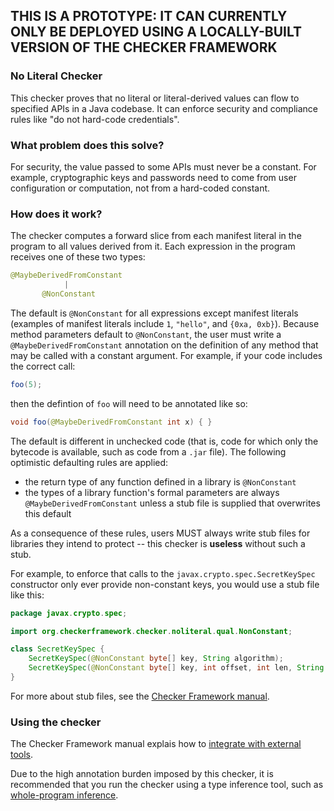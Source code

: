 ## THIS IS A PROTOTYPE: IT CAN CURRENTLY ONLY BE DEPLOYED USING A LOCALLY-BUILT VERSION OF THE CHECKER FRAMEWORK

### No Literal Checker

This checker proves that no literal or literal-derived values can flow to 
specified APIs in a Java codebase. It can enforce security and compliance 
rules like "do not hard-code credentials".

### What problem does this solve?

For security, the value
passed to some APIs must never be a constant. For example, cryptographic keys 
and passwords need to come from user configuration or computation, not from a 
hard-coded constant.

### How does it work?

The checker computes a forward slice from each manifest literal in the program
to all values derived from it. Each expression in the program receives one of
these two types:

```java
@MaybeDerivedFromConstant
            |
       @NonConstant
```

The default is `@NonConstant` for all expressions except manifest literals (examples
of manifest literals include `1`, `"hello"`, and `{0xa, 0xb}`).
Because method parameters default to `@NonConstant`, the user must write a `@MaybeDerivedFromConstant` annotation on the definition
of any method that may be called with a constant argument. For example, if your code includes
the correct call:
```java
foo(5);
```
then the defintion of `foo` will need to be annotated like so:
```java
void foo(@MaybeDerivedFromConstant int x) { }
```

The default is different in unchecked code (that is, code for which
only the bytecode is available, such as code from a `.jar` file). The following
optimistic defaulting rules are applied:
* the return type of any function defined in a library is `@NonConstant`
* the types of a library function's formal parameters are always `@MaybeDerivedFromConstant` 
unless a stub file is supplied that overwrites this default

As a consequence of these rules, users MUST always write stub files for libraries
they intend to protect -- this checker is **useless** without such a stub.

For example, to enforce that calls to the `javax.crypto.spec.SecretKeySpec` constructor
only ever provide non-constant keys, you would use a stub file like this:

```java
package javax.crypto.spec;

import org.checkerframework.checker.noliteral.qual.NonConstant;

class SecretKeySpec {
    SecretKeySpec(@NonConstant byte[] key, String algorithm);
    SecretKeySpec(@NonConstant byte[] key, int offset, int len, String algorithm);
}
```

For more about stub files, see the 
[Checker Framework manual](https://checkerframework.org/manual/#stub).

### Using the checker

The Checker Framework manual explais how to [integrate with external tools](https://checkerframework.org/manual/#external-tools).

Due to the high annotation burden imposed by this checker, it is recommended that you
run the checker using a type inference tool, such as 
[whole-program inference](https://checkerframework.org/manual/#type-inference).
